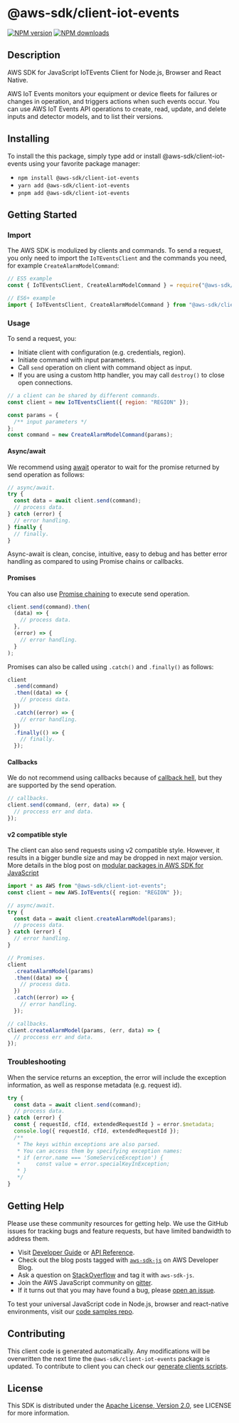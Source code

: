 # @aws-sdk/client-iot-events

[![NPM version](https://img.shields.io/npm/v/@aws-sdk/client-iot-events/latest.svg)](https://www.npmjs.com/package/@aws-sdk/client-iot-events)
[![NPM downloads](https://img.shields.io/npm/dm/@aws-sdk/client-iot-events.svg)](https://www.npmjs.com/package/@aws-sdk/client-iot-events)

## Description

AWS SDK for JavaScript IoTEvents Client for Node.js, Browser and React Native.

<p>AWS IoT Events monitors your equipment or device fleets for failures or changes in operation, and
triggers actions when such events occur. You can use AWS IoT Events API operations to create, read,
update, and delete inputs and detector models, and to list their versions.</p>

## Installing

To install the this package, simply type add or install @aws-sdk/client-iot-events
using your favorite package manager:

- `npm install @aws-sdk/client-iot-events`
- `yarn add @aws-sdk/client-iot-events`
- `pnpm add @aws-sdk/client-iot-events`

## Getting Started

### Import

The AWS SDK is modulized by clients and commands.
To send a request, you only need to import the `IoTEventsClient` and
the commands you need, for example `CreateAlarmModelCommand`:

```js
// ES5 example
const { IoTEventsClient, CreateAlarmModelCommand } = require("@aws-sdk/client-iot-events");
```

```ts
// ES6+ example
import { IoTEventsClient, CreateAlarmModelCommand } from "@aws-sdk/client-iot-events";
```

### Usage

To send a request, you:

- Initiate client with configuration (e.g. credentials, region).
- Initiate command with input parameters.
- Call `send` operation on client with command object as input.
- If you are using a custom http handler, you may call `destroy()` to close open connections.

```js
// a client can be shared by different commands.
const client = new IoTEventsClient({ region: "REGION" });

const params = {
  /** input parameters */
};
const command = new CreateAlarmModelCommand(params);
```

#### Async/await

We recommend using [await](https://developer.mozilla.org/en-US/docs/Web/JavaScript/Reference/Operators/await)
operator to wait for the promise returned by send operation as follows:

```js
// async/await.
try {
  const data = await client.send(command);
  // process data.
} catch (error) {
  // error handling.
} finally {
  // finally.
}
```

Async-await is clean, concise, intuitive, easy to debug and has better error handling
as compared to using Promise chains or callbacks.

#### Promises

You can also use [Promise chaining](https://developer.mozilla.org/en-US/docs/Web/JavaScript/Guide/Using_promises#chaining)
to execute send operation.

```js
client.send(command).then(
  (data) => {
    // process data.
  },
  (error) => {
    // error handling.
  }
);
```

Promises can also be called using `.catch()` and `.finally()` as follows:

```js
client
  .send(command)
  .then((data) => {
    // process data.
  })
  .catch((error) => {
    // error handling.
  })
  .finally(() => {
    // finally.
  });
```

#### Callbacks

We do not recommend using callbacks because of [callback hell](http://callbackhell.com/),
but they are supported by the send operation.

```js
// callbacks.
client.send(command, (err, data) => {
  // proccess err and data.
});
```

#### v2 compatible style

The client can also send requests using v2 compatible style.
However, it results in a bigger bundle size and may be dropped in next major version. More details in the blog post
on [modular packages in AWS SDK for JavaScript](https://aws.amazon.com/blogs/developer/modular-packages-in-aws-sdk-for-javascript/)

```ts
import * as AWS from "@aws-sdk/client-iot-events";
const client = new AWS.IoTEvents({ region: "REGION" });

// async/await.
try {
  const data = await client.createAlarmModel(params);
  // process data.
} catch (error) {
  // error handling.
}

// Promises.
client
  .createAlarmModel(params)
  .then((data) => {
    // process data.
  })
  .catch((error) => {
    // error handling.
  });

// callbacks.
client.createAlarmModel(params, (err, data) => {
  // proccess err and data.
});
```

### Troubleshooting

When the service returns an exception, the error will include the exception information,
as well as response metadata (e.g. request id).

```js
try {
  const data = await client.send(command);
  // process data.
} catch (error) {
  const { requestId, cfId, extendedRequestId } = error.$metadata;
  console.log({ requestId, cfId, extendedRequestId });
  /**
   * The keys within exceptions are also parsed.
   * You can access them by specifying exception names:
   * if (error.name === 'SomeServiceException') {
   *     const value = error.specialKeyInException;
   * }
   */
}
```

## Getting Help

Please use these community resources for getting help.
We use the GitHub issues for tracking bugs and feature requests, but have limited bandwidth to address them.

- Visit [Developer Guide](https://docs.aws.amazon.com/sdk-for-javascript/v3/developer-guide/welcome.html)
  or [API Reference](https://docs.aws.amazon.com/AWSJavaScriptSDK/v3/latest/index.html).
- Check out the blog posts tagged with [`aws-sdk-js`](https://aws.amazon.com/blogs/developer/tag/aws-sdk-js/)
  on AWS Developer Blog.
- Ask a question on [StackOverflow](https://stackoverflow.com/questions/tagged/aws-sdk-js) and tag it with `aws-sdk-js`.
- Join the AWS JavaScript community on [gitter](https://gitter.im/aws/aws-sdk-js-v3).
- If it turns out that you may have found a bug, please [open an issue](https://github.com/aws/aws-sdk-js-v3/issues/new/choose).

To test your universal JavaScript code in Node.js, browser and react-native environments,
visit our [code samples repo](https://github.com/aws-samples/aws-sdk-js-tests).

## Contributing

This client code is generated automatically. Any modifications will be overwritten the next time the `@aws-sdk/client-iot-events` package is updated.
To contribute to client you can check our [generate clients scripts](https://github.com/aws/aws-sdk-js-v3/tree/main/scripts/generate-clients).

## License

This SDK is distributed under the
[Apache License, Version 2.0](http://www.apache.org/licenses/LICENSE-2.0),
see LICENSE for more information.
